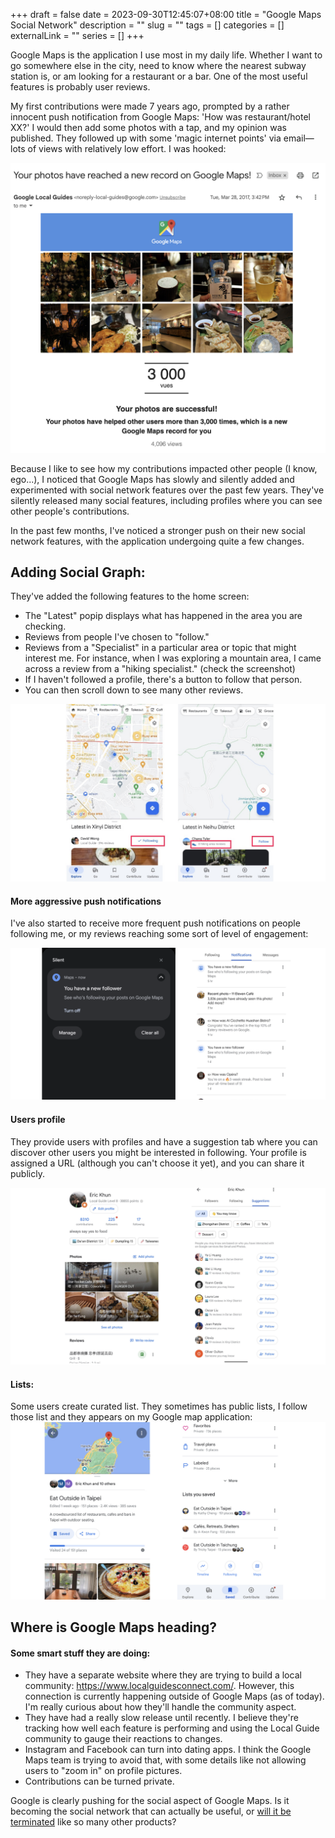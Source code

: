 +++ 
draft = false
date = 2023-09-30T12:45:07+08:00
title = "Google Maps Social Network"
description = ""
slug = "" 
tags = []
categories = []
externalLink = ""
series = []
+++

Google Maps is the application I use most in my daily life. Whether I want to go somewhere else in the city, need to know where the nearest subway station is, or am looking for a restaurant or a bar. One of the most useful features is probably user reviews. 

My first contributions were made 7 years ago, prompted by a rather innocent push notification from Google Maps: 'How was restaurant/hotel XX?' I would then add some photos with a tap, and my opinion was published. They followed up with some 'magic internet points' via email—lots of views with relatively low effort. I was hooked:

![Google Maps Magic Internet Point](/img/google-maps-social-network/magic-internet-point.png)

Because I like to see how my contributions impacted other people (I know, ego...), I noticed that Google Maps has slowly and silently added and experimented with social network features over the past few years. They've silently released many social features, including profiles where you can see other people's contributions. 

In the past few months, I've noticed a stronger push on their new social network features, with the application undergoing quite a few changes.


## Adding Social Graph: 

They've added the following features to the home screen:

- The "Latest" popip displays what has happened in the area you are checking.
- Reviews from people I've chosen to "follow."
- Reviews from a "Specialist" in a particular area or topic that might interest me. For instance, when I was exploring a mountain area, I came across a review from a "hiking specialist." (check the screenshot)
- If I haven't followed a profile, there's a button to follow that person.
- You can then scroll down to see many other reviews.


![Google Maps Home Friends](/img/google-maps-social-network/latest.png)


#### More aggressive push notifications
I've also started to receive more frequent push notifications on people following me, or my reviews reaching some sort of level of engagement: 

![Google Maps Pushy Notifications](/img/google-maps-social-network/push-notifications.png)


#### Users profile

They provide users with profiles and have a suggestion tab where you can discover other users you might be interested in following. Your profile is assigned a URL (although you can't choose it yet), and you can share it publicly.

![Google Maps Profile](/img/google-maps-social-network/profile.png)

#### Lists:
Some users create curated list. They sometimes has public lists, I follow those list and they appears on my Google map application: 
![Google Maps Lists](/img/google-maps-social-network/lists.jpg)


## Where is Google Maps heading?

<!-- When in Europe, I met local mnetionning multiple time : look what is good in Instagram. 

Google maps is propably a better place to look up for this information.


It is in my opinion a really smart way to do it. Experimenting silentely those early adopters who care and contribute instead of trying to forcing all their users. 
It's also really since the wide usage of Google Maps. I don't know anyone who does not use it today. 

After the failure of Google Plus.  -->

####  Some smart stuff they are doing:
- They have a separate website where they are trying to build a local community: https://www.localguidesconnect.com/. However, this connection is currently happening outside of Google Maps (as of today). I'm really curious about how they'll handle the community aspect.
- They have had a really slow release until recently. I believe they're tracking how well each feature is performing and using the Local Guide community to gauge their reactions to changes.
- Instagram and Facebook can turn into dating apps. I think the Google Maps team is trying to avoid that, with some details like not allowing users to "zoom in" on profile pictures.
- Contributions can be turned private.

<!-- ####  Improvements they could do -->
<!-- - Not everyone would want - The possibility ot opt-out for the social network features. 


Businesses fighting against fake reviews. Restaurants asking Good reviews in exchange of something.

Google maps It has huge impact in local businesses. When you see people outside a restaurant undecided to get inside the restaurant looking at their phone, they probably check the reviews on Google Maps. 

Having a low score will impact negatively. I do that only swear by this: any restaurant under 4 stars is a no go. 

What' also interesting is that those social features are only in mobile application, and not on web.


Buying followers , bots, advertising , not allowing links -->

Google is clearly pushing for the social aspect of Google Maps. Is it  becoming the social network that can actually be useful, or [will it be terminated](https://killedbygoogle.com/) like so many other products?

